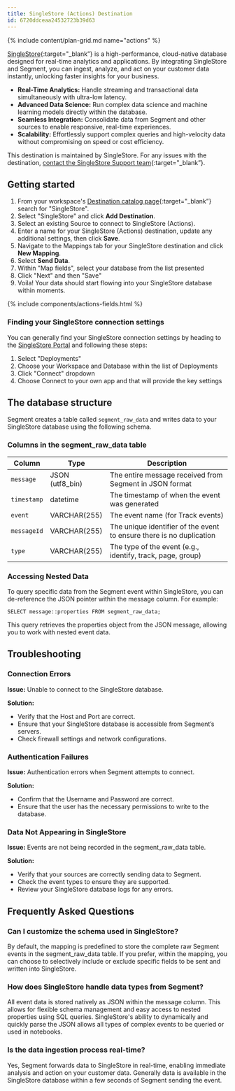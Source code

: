 ```yaml
---
title: SingleStore (Actions) Destination
id: 6720ddceaa24532723b39d63
---
```


{% include content/plan-grid.md name="actions" %}

[SingleStore](https://singlestore.com/?utm_source=segmentio&utm_medium=docs&utm_campaign=partners){:target="_blank”} is a high-performance, cloud-native database designed for real-time analytics and applications. By integrating SingleStore and Segment, you can ingest, analyze, and act on your customer data instantly, unlocking faster insights for your business.
* **Real-Time Analytics:** Handle streaming and transactional data simultaneously with ultra-low latency.
* **Advanced Data Science:** Run complex data science and machine learning models directly within the database.
* **Seamless Integration:** Consolidate data from Segment and other sources to enable responsive, real-time experiences.
* **Scalability:** Effortlessly support complex queries and high-velocity data without compromising on speed or cost efficiency.

This destination is maintained by SingleStore. For any issues with the destination, [contact the SingleStore Support team](https://support.singlestore.com/){:target="_blank”}.

## Getting started

1. From your workspace's [Destination catalog page](https://app.segment.com/goto-my-workspace/destinations/catalog){:target="_blank”} search for "SingleStore".
2. Select "SingleStore" and click **Add Destination**.
3. Select an existing Source to connect to SingleStore (Actions).
4. Enter a name for your SingleStore (Actions) destination, update any additional settings, then click **Save**. 
6. Navigate to the Mappings tab for your SingleStore destination and click **New Mapping**.
7. Select **Send Data**. 
8. Within "Map fields", select your database from the list presented
9. Click "Next" and then "Save"
10. Voila!  Your data should start flowing into your SingleStore database within moments.

{% include components/actions-fields.html %}

### Finding your SingleStore connection settings
You can generally find your SingleStore connection settings by heading to the [SingleStore Portal](https://portal.singlestore.com) and following these steps:
1. Select "Deployments"
2. Choose your Workspace and Database within the list of Deployments
3. Click "Connect" dropdown
4. Choose Connect to your own app and that will provide the key settings

## The database structure
Segment creates a table called `segment_raw_data` and writes data to your SingleStore database using the following schema.

### Columns in the segment_raw_data table
|Column|	Type	|Description|
|-|-|-|
|`message`|	JSON (utf8_bin)|	The entire message received from Segment in JSON format|
|`timestamp`|	datetime|	The timestamp of when the event was generated|
|`event`|	VARCHAR(255)|	The event name (for Track events)|
|`messageId`|	VARCHAR(255)|	The unique identifier of the event to ensure there is no duplication|
|`type`|	VARCHAR(255)|	The type of the event (e.g., identify, track, page, group)|


### Accessing Nested Data
To query specific data from the Segment event within SingleStore, you can de-reference the JSON pointer within the message column. For example:
```
SELECT message::properties FROM segment_raw_data;
```
This query retrieves the properties object from the JSON message, allowing you to work with nested event data.

## Troubleshooting

### Connection Errors
**Issue:** Unable to connect to the SingleStore database.

**Solution:**
* Verify that the Host and Port are correct.
* Ensure that your SingleStore database is accessible from Segment’s servers.
* Check firewall settings and network configurations.

### Authentication Failures
**Issue:** Authentication errors when Segment attempts to connect.

**Solution:**
* Confirm that the Username and Password are correct.
* Ensure that the user has the necessary permissions to write to the database.

### Data Not Appearing in SingleStore
**Issue:** Events are not being recorded in the segment_raw_data table.

**Solution:**
* Verify that your sources are correctly sending data to Segment.
* Check the event types to ensure they are supported.
* Review your SingleStore database logs for any errors.

## Frequently Asked Questions
### Can I customize the schema used in SingleStore?

By default, the mapping is predefined to store the complete raw Segment events in the segment_raw_data table. If you prefer, within the mapping, you can choose to selectively include or exclude specific fields to be sent and written into SingleStore.

### How does SingleStore handle data types from Segment?

All event data is stored natively as JSON within the message column. This allows for flexible schema management and easy access to nested properties using SQL queries.  SingleStore's ability to dynamically and quickly parse the JSON allows all types of complex events to be queried or used in notebooks.

### Is the data ingestion process real-time?

Yes, Segment forwards data to SingleStore in real-time, enabling immediate analysis and action on your customer data.  Generally data is available in the SingleStore database within a few seconds of Segment sending the event.